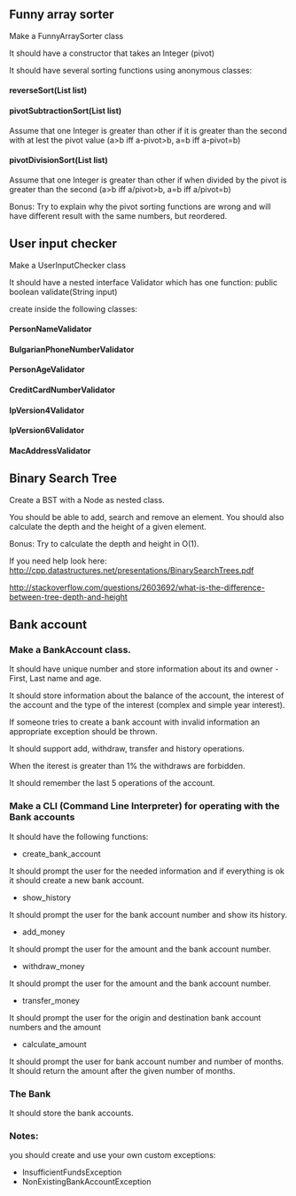 ## Funny array sorter

Make a FunnyArraySorter class

It should have a constructor that takes an Integer (pivot)

It should have several sorting functions using anonymous classes:
#### reverseSort(List<Integer> list)

#### pivotSubtractionSort(List<Integer> list)

Assume that one Integer is greater than other if it is greater than the second with at lest the pivot value (a>b iff a-pivot>b, a=b iff a-pivot=b)

#### pivotDivisionSort(List<Integer> list)
Assume that one Integer is greater than other if when divided by the pivot is greater than the second (a>b iff a/pivot>b, a=b iff a/pivot=b)


Bonus: Try to explain why the pivot sorting functions are wrong and will have different result with the same numbers, but reordered.


## User input checker

Make a UserInputChecker class

It should have a nested interface Validator which has one function:
	public boolean validate(String input)

create inside the following classes:

#### PersonNameValidator
#### BulgarianPhoneNumberValidator
#### PersonAgeValidator
#### CreditCardNumberValidator
#### IpVersion4Validator
#### IpVersion6Validator
#### MacAddressValidator

## Binary Search Tree

Create a BST with a Node as nested class.

You should be able to add, search and remove an element.
You should also calculate the depth and the height of a given element.

Bonus: Try to calculate the depth and height in O(1).

If you need help look here: 
http://cpp.datastructures.net/presentations/BinarySearchTrees.pdf

http://stackoverflow.com/questions/2603692/what-is-the-difference-between-tree-depth-and-height

## Bank account

### Make a BankAccount class.

It should have unique number and store information about its and owner - First, Last name and age.

It should store information about the balance of the account, the interest of the account and the type of the interest (complex and simple year interest).

If someone tries to create a bank account with invalid information an appropriate exception should be thrown.

It should support add, withdraw, transfer and history operations.

When the iterest is greater than 1% the withdraws are forbidden.

It should remember the last 5 operations of the account.

### Make a CLI (Command Line Interpreter) for operating with the Bank accounts

It should have the following functions:

* create_bank_account

It should prompt the user for the needed information and if everything is ok it should create a new bank account. 

* show_history

It should prompt the user for the bank account number and show its history.

* add_money

It should prompt the user for the amount and the bank account number.

* withdraw_money

It should prompt the user for the amount and the bank account number.

* transfer_money

It should prompt the user for the origin and destination bank account numbers and the amount

* calculate_amount 

It should prompt the user for bank account number and number of months. 
It should return the amount after the given number of months.

### The Bank

It should store the bank accounts.

### Notes:

you should create and use your own custom exceptions:
* InsufficientFundsException
* NonExistingBankAccountException
